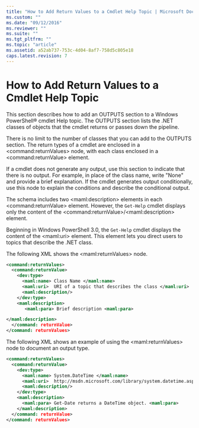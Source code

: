 ```yaml
---
title: "How to Add Return Values to a Cmdlet Help Topic | Microsoft Docs"
ms.custom: ""
ms.date: "09/12/2016"
ms.reviewer: ""
ms.suite: ""
ms.tgt_pltfrm: ""
ms.topic: "article"
ms.assetid: a52ab737-753c-4d04-8af7-758d5c805e18
caps.latest.revision: 7
---
```

# How to Add Return Values to a Cmdlet Help Topic

This section describes how to add an OUTPUTS section to a Windows PowerShell® cmdlet Help topic. The OUTPUTS section lists the .NET classes of objects that the cmdlet returns or passes down the pipeline.

There is no limit to the number of classes that you can add to the OUTPUTS section. The return types of a cmdlet are enclosed in a \<command:returnValues> node, with each class enclosed in a \<command:returnValue> element.

If a cmdlet does not generate any output, use this section to indicate that there is no output. For example, in place of the class name, write "None" and provide a brief explanation. If the cmdlet generates output conditionally, use this node to explain the conditions and describe the conditional output.

The schema includes two \<maml:description> elements in each \<command:returnValue> element. However, the `Get-Help` cmdlet displays only the content of the \<command:returnValue>/\<maml:description> element.

Beginning in Windows PowerShell 3.0, the `Get-Help` cmdlet displays the content of the \<maml:uri> element. This element lets you direct users to topics that describe the .NET class.

The following XML shows the \<maml:returnValues> node.

```xml
<command:returnValues>
  <command:returnValue>
    <dev:type>
      <maml:name> Class Name </maml:name>
      <maml:uri>  URI of a topic that describes the class </maml:uri>
      <maml:description/>
    </dev:type>
    <maml:description>
       <maml:para> Brief description <maml:para>

</maml:description>
  </command: returnValue>
</command: returnValues>
```

The following XML shows an example of using the \<maml:returnValues> node to document an output type.

```xml
<command:returnValues>
  <command:returnValue>
    <dev:type>
      <maml:name> System.DateTime </maml:name>
      <maml:uri>  http://msdn.microsoft.com/library/system.datetime.aspx </maml:uri>
      <maml:description/>
    </dev:type>
    <maml:description>
      <maml:para> Get-Date returns a DateTime object. <maml:para>
    </maml:description>
  </command: returnValue>
</command: returnValues>
```


